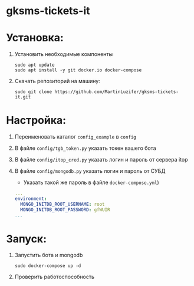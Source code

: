 # gksms-tickets-it
   
# Установка:

1. Установить необходимые компоненты

       sudo apt update 
       sudo apt install -y git docker.io docker-compose

2. Скачать репозиторий на машину:

       sudo git clone https://github.com/MartinLuzifer/gksms-tickets-it.git

# Настройка:

1. Переименовать каталог `config_example` в `config`  
2. В файле `config/tgb_token.py` указать токен вашего бота
3. В файле `config/itop_cred.py` указать логин и пароль от сервера itop
4. В файле `config/mongodb.py` указать логин и пароль от СУБД

   - Указать такой же пароль в файле `docker-compose.yml`)
   ```yaml
   ...    
   environment:
     MONGO_INITDB_ROOT_USERNAME: root
     MONGO_INITDB_ROOT_PASSWORD: gfWUIR
   ...
   ```

# Запуск:

1. Запустить бота и mongodb

       sudo docker-compose up -d

2. Проверить работоспособность

